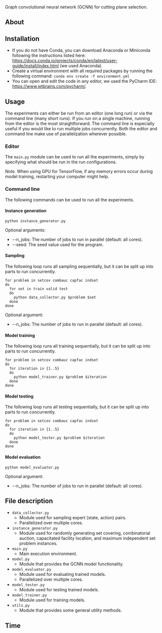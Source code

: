 Graph convolutional neural network (GCNN) for cutting plane selection.

## About

## Installation

- If you do not have Conda, you can download Anaconda or Miniconda following the instructions listed
  here: https://docs.conda.io/projects/conda/en/latest/user-guide/install/index.html (we used Anaconda).
- Create a virtual environment with all required packages by running the following
  command: ```conda env create -f environment.yml```
- You can open and edit the code in any editor, we used the PyCharm IDE: https://www.jetbrains.com/pycharm/.

## Usage

The experiments can either be run from an editor (one long run) or via the
command line (many short runs). If you run on a single machine, running from the editor is the most straightforward. The
command line is especially useful if you would like to run multiple jobs concurrently. Both the editor and command line
make use of
parallelization wherever possible.

### Editor

The ```main.py``` module can be used to run all the experiments, simply by specifying what should be run in the run
configurations.

_Note._ When using GPU for TensorFlow, if any memory errors occur during model training, restarting your computer might
help.

### Command line

The following commands can be used to run all the experiments.

#### Instance generation

```
python instance_generator.py
```

Optional arguments:

- --n_jobs: The number of jobs to run in parallel (default: all cores).
- --seed: The seed value used for the program.

#### Sampling

The following loop runs all sampling sequentially, but it can be split up into parts to run concurrently.

```
for problem in setcov combauc capfac indset
do
  for set in train valid test
  do
    python data_collector.py $problem $set
  done
done
```

Optional argument:

- --n_jobs: The number of jobs to run in parallel (default: all cores).

#### Model training

The following loop runs all training sequentially, but it can be split up into parts to run concurrently.

```
for problem in setcov combauc capfac indset
do
  for iteration in {1..5}
  do
    python model_trainer.py $problem $iteration
  done
done
```

#### Model testing

The following loop runs all testing sequentially, but it can be split up into parts to run concurrently.

```
for problem in setcov combauc capfac indset
do
  for iteration in {1..5}
  do
    python model_tester.py $problem $iteration
  done
done
```

#### Model evaluation

```
python model_evaluator.py
```

Optional argument:

- --n_jobs: The number of jobs to run in parallel (default: all cores).

## File description

- ```data_collector.py```
    - Module used for sampling expert (state, action) pairs.
    - Parallelized over multiple cores.
- ```instance_generator.py```
    - Module used for randomly generating set covering, combinatorial auction, capacitated facility location, and
      maximum independent set problem instances.
- ```main.py```
    - Main execution environment.
- ```model.py```
    - Module that provides the GCNN model functionality.
- ```model_evaluator.py```
    - Module used for evaluating trained models.
    - Parallelized over multiple cores.
- ```model_tester.py```
    - Module used for testing trained models.
- ```model_trainer.py```
    - Module used for training models.
- ```utils.py```
    - Module that provides some general utility methods.

## Time
